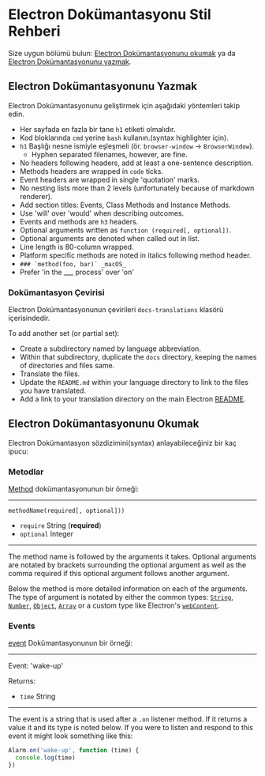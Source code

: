 # Electron Dokümantasyonu Stil Rehberi

Size uygun bölümü bulun: [Electron Dokümantasyonunu okumak](#reading-electron-documentation)
ya da [Electron Dokümantasyonunu yazmak](#writing-electron-documentation).

## Electron Dokümantasyonunu Yazmak

Electron Dokümantasyonunu geliştirmek için aşağıdaki yöntemleri takip edin.

- Her sayfada en fazla bir tane `h1` etiketi olmalıdır.
- Kod bloklarında `cmd` yerine `bash` kullanın.(syntax highlighter için).
- `h1` Başlığı nesne ismiyle eşleşmeli (ör. `browser-window` →
  `BrowserWindow`).
  - Hyphen separated filenames, however, are fine.
- No headers following headers, add at least a one-sentence description.
- Methods headers are wrapped in `code` ticks.
- Event headers are wrapped in single 'quotation' marks.
- No nesting lists more than 2 levels (unfortunately because of markdown
  renderer).
- Add section titles: Events, Class Methods and Instance Methods.
- Use 'will' over 'would' when describing outcomes.
- Events and methods are `h3` headers.
- Optional arguments written as `function (required[, optional])`.
- Optional arguments are denoted when called out in list.
- Line length is 80-column wrapped.
- Platform specific methods are noted in italics following method header.
 - ```### `method(foo, bar)` _macOS_```
- Prefer 'in the ___ process' over 'on'

### Dokümantasyon Çevirisi

Electron Dokümantasyonunun çevirileri `docs-translations` klasörü içerisindedir.

To add another set (or partial set):

- Create a subdirectory named by language abbreviation.
- Within that subdirectory, duplicate the `docs` directory, keeping the
  names of directories and files same.
- Translate the files.
- Update the `README.md` within your language directory to link to the files
  you have translated.
- Add a link to your translation directory on the main Electron [README](https://github.com/electron/electron#documentation-translations).

## Electron Dokümantasyonunu Okumak

Electron Dokümantasyon sözdizimini(syntax) anlayabileceğiniz bir kaç ipucu:

### Metodlar

[Method](https://developer.mozilla.org/en-US/docs/Glossary/Method) dokümantasyonunun bir örneği:

---

`methodName(required[, optional]))`

* `require` String (**required**)
* `optional` Integer

---

The method name is followed by the arguments it takes. Optional arguments are
notated by brackets surrounding the optional argument as well as the comma
required if this optional argument follows another argument.

Below the method is more detailed information on each of the arguments. The type
of argument is notated by either the common types:
[`String`](https://developer.mozilla.org/en-US/docs/Web/JavaScript/Reference/Global_Objects/String),
[`Number`](https://developer.mozilla.org/en-US/docs/Web/JavaScript/Reference/Global_Objects/Number),
[`Object`](https://developer.mozilla.org/en-US/docs/Web/JavaScript/Reference/Global_Objects/Object),
[`Array`](https://developer.mozilla.org/en-US/docs/Web/JavaScript/Reference/Global_Objects/Array)
or a custom type like Electron's [`webContent`](https://github.com/electron/electron/tree/master/docs/api/web-content.md).

### Events

[event](https://developer.mozilla.org/en-US/docs/Web/API/Event) Dokümantasyonunun bir örneği:

---

Event: 'wake-up'

Returns:

* `time` String

---

The event is a string that is used after a `.on` listener method. If it returns
a value it and its type is noted below. If you were to listen and respond to
this event it might look something like this:

```javascript
Alarm.on('wake-up', function (time) {
  console.log(time)
})
```
